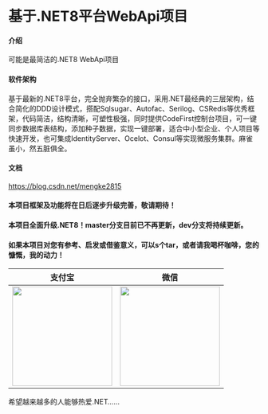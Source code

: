 ﻿# 基于.NET8平台WebApi项目

#### 介绍
可能是最简洁的.NET8 WebApi项目

#### 软件架构
基于最新的.NET8平台，完全抛弃繁杂的接口，采用.NET最经典的三层架构，结合简化的DDD设计模式，搭配Sqlsugar、Autofac、Serilog、CSRedis等优秀框架，代码简洁，结构清晰，可塑性极强，同时提供CodeFirst控制台项目，可一键同步数据库表结构，添加种子数据，实现一键部署，适合中小型企业、个人项目等快速开发，也可集成IdentityServer、Ocelot、Consul等实现微服务集群。麻雀虽小，然五脏俱全。

#### 文档
https://blog.csdn.net/mengke2815

#### 本项目框架及功能将在日后逐步升级完善，敬请期待！

#### 本项目全面升级.NET8！master分支目前已不再更新，dev分支将持续更新。


#### 如果本项目对您有参考、启发或借鉴意义，可以s个tar，或者请我喝杯咖啡，您的慷慨，我的动力！

| 支付宝  | 微信  |
| :------------: | :------------: |
| <img src="https://gitee.com/mengke2815/net6-project/raw/master/NET7.Api/Files/alipay.jpg" width="200"/> | <img src="https://gitee.com/mengke2815/net6-project/raw/master/NET7.Api/Files/wxpay.jpg" width="200" /> |

希望越来越多的人能够热爱.NET……






